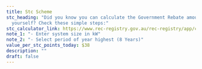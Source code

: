 ```yaml
---
title: Stc Scheme
stc_heading: "Did you know you can calculate the Government Rebate amount
  yourself? Check these simple steps:"
stc_calculator_link: https://www.rec-registry.gov.au/rec-registry/app/calculators/sgu-stc-calculator
note_1: "- Enter system size in kW"
note_2: "- Select period of year highest (8 Years)"
value_per_stc_points_today: $38
description: ""
draft: false
---
```

